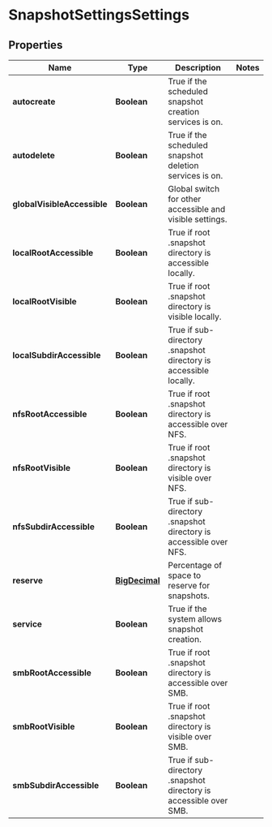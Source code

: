 
# SnapshotSettingsSettings

## Properties
Name | Type | Description | Notes
------------ | ------------- | ------------- | -------------
**autocreate** | **Boolean** | True if the scheduled snapshot creation services is on. | 
**autodelete** | **Boolean** | True if the scheduled snapshot deletion services is on. | 
**globalVisibleAccessible** | **Boolean** | Global switch for other accessible and visible settings. | 
**localRootAccessible** | **Boolean** | True if root .snapshot directory is accessible locally. | 
**localRootVisible** | **Boolean** | True if root .snapshot directory is visible locally. | 
**localSubdirAccessible** | **Boolean** | True if sub-directory .snapshot directory is accessible locally. | 
**nfsRootAccessible** | **Boolean** | True if root .snapshot directory is accessible over NFS. | 
**nfsRootVisible** | **Boolean** | True if root .snapshot directory is visible over NFS. | 
**nfsSubdirAccessible** | **Boolean** | True if sub-directory .snapshot directory is accessible over NFS. | 
**reserve** | [**BigDecimal**](BigDecimal.md) | Percentage of space to reserve for snapshots. | 
**service** | **Boolean** | True if the system allows snapshot creation. | 
**smbRootAccessible** | **Boolean** | True if root .snapshot directory is accessible over SMB. | 
**smbRootVisible** | **Boolean** | True if root .snapshot directory is visible over SMB. | 
**smbSubdirAccessible** | **Boolean** | True if sub-directory .snapshot directory is accessible over SMB. | 



